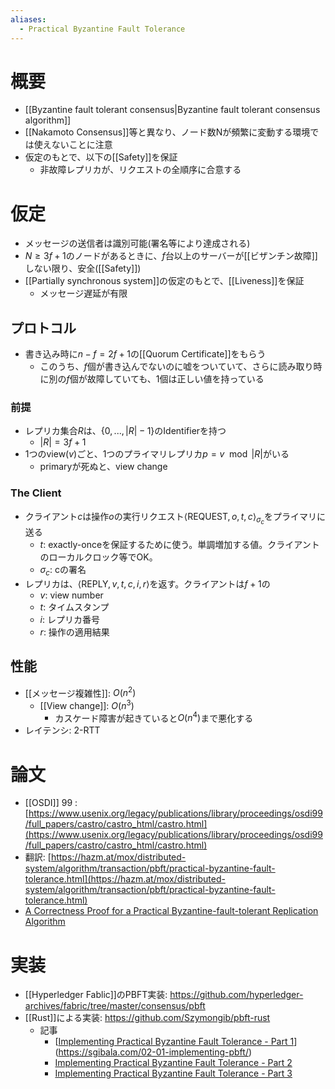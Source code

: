 ```yaml
---
aliases:
  - Practical Byzantine Fault Tolerance
---
```

# 概要
- [[Byzantine fault tolerant consensus|Byzantine fault tolerant consensus algorithm]]
- [[Nakamoto Consensus]]等と異なり、ノード数Nが頻繁に変動する環境では使えないことに注意
- 仮定のもとで、以下の[[Safety]]を保証
	- 非故障レプリカが、リクエストの全順序に合意する
# 仮定
- メッセージの送信者は識別可能(署名等により達成される)
- $N \ge 3f+1$のノードがあるときに、$f$台以上のサーバーが[[ビザンチン故障]]しない限り、安全([[Safety]])
- [[Partially synchronous system]]の仮定のもとで、[[Liveness]]を保証
	- メッセージ遅延が有限
## プロトコル
- 書き込み時に$n - f = 2f + 1$の[[Quorum Certificate]]をもらう
	- このうち、$f$個が書き込んでないのに嘘をついていて、さらに読み取り時に別の$f$個が故障していても、1個は正しい値を持っている
### 前提
- レプリカ集合$R$は、$\{ 0, ..., |R|-1 \}$のIdentifierを持つ
	- $|R| = 3f + 1$
- 1つのview($v$)ごと、1つのプライマリレプリカ$p = v \mod |R|$がいる
	- primaryが死ぬと、view change
### The Client
- クライアント$c$は操作$o$の実行リクエスト$\langle \mathrm{REQUEST}, o, t, c \rangle_{\sigma_c}$をプライマリに送る
	- $t$: exactly-onceを保証するために使う。単調増加する値。クライアントのローカルクロック等でOK。
	- $\sigma_c$: cの署名
- レプリカは、$\langle \mathrm{REPLY}, v, t, c, i, r \rangle$を返す。クライアントは$f+1$の
	- $v$: view number
	- $t$: タイムスタンプ
	- $i$: レプリカ番号
	- $r$: 操作の適用結果
## 性能
-  [[メッセージ複雑性]]: $O(n^2)$
	- [[View change]]: $O(n^3)$
		- カスケード障害が起きていると$O(n^4)$まで悪化する
- レイテンシ: 2-RTT
# 論文
- [[OSDI]] 99 : [https://www.usenix.org/legacy/publications/library/proceedings/osdi99/full_papers/castro/castro_html/castro.html](https://www.usenix.org/legacy/publications/library/proceedings/osdi99/full_papers/castro/castro_html/castro.html)
- 翻訳: [https://hazm.at/mox/distributed-system/algorithm/transaction/pbft/practical-byzantine-fault-tolerance.html](https://hazm.at/mox/distributed-system/algorithm/transaction/pbft/practical-byzantine-fault-tolerance.html)
- [A Correctness Proof for a Practical Byzantine-fault-tolerant Replication Algorithm](https://pmg.csail.mit.edu/~castro/tm590.pdf)
# 実装
- [[Hyperledger Fablic]]のPBFT実装: https://github.com/hyperledger-archives/fabric/tree/master/consensus/pbft
- [[Rust]]による実装: https://github.com/Szymongib/pbft-rust
	- 記事
		- [[Implementing Practical Byzantine Fault Tolerance - Part 1](https://sgibala.com/02-01-implementing-pbft/)](https://sgibala.com/02-01-implementing-pbft/)
		- [Implementing Practical Byzantine Fault Tolerance - Part 2](https://sgibala.com/02-02-implementing-pbft/)
		- [Implementing Practical Byzantine Fault Tolerance - Part 3](https://sgibala.com/02-03-implementing-pbft/)

